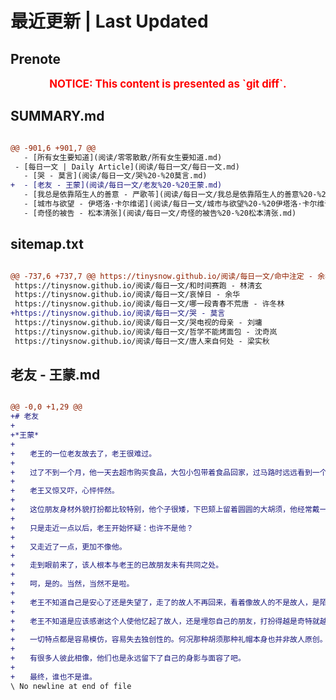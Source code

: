 # 最近更新 | Last Updated

## Prenote

<p style="font-size: larger; font-weight: bold; color: red; text-align: center;">NOTICE: This content is presented as `git diff`.</p>

## SUMMARY.md

```diff

@@ -901,6 +901,7 @@
   - [所有女生要知道](阅读/零零散散/所有女生要知道.md)
 - [每日一文 | Daily Article](阅读/每日一文/每日一文.md)
   - [哭 - 莫言](阅读/每日一文/哭%20-%20莫言.md)
+  - [老友 - 王蒙](阅读/每日一文/老友%20-%20王蒙.md)
   - [我总是依靠陌生人的善意 - 严歌苓](阅读/每日一文/我总是依靠陌生人的善意%20-%20严歌苓.md)
   - [城市与欲望 - 伊塔洛·卡尔维诺](阅读/每日一文/城市与欲望%20-%20伊塔洛·卡尔维诺.md)
   - [奇怪的被告 - 松本清张](阅读/每日一文/奇怪的被告%20-%20松本清张.md)
```

## sitemap.txt

```diff

@@ -737,6 +737,7 @@ https://tinysnow.github.io/阅读/每日一文/命中注定 - 余华
 https://tinysnow.github.io/阅读/每日一文/和时间赛跑 - 林清玄
 https://tinysnow.github.io/阅读/每日一文/哀悼日 - 余华
 https://tinysnow.github.io/阅读/每日一文/哪一段青春不荒唐 - 许冬林
+https://tinysnow.github.io/阅读/每日一文/哭 - 莫言
 https://tinysnow.github.io/阅读/每日一文/哭电视的母亲 - 刘墉
 https://tinysnow.github.io/阅读/每日一文/哲学不能烤面包 - 沈奇岚
 https://tinysnow.github.io/阅读/每日一文/唐人来自何处 - 梁实秋
```

## 老友 - 王蒙.md

```diff

@@ -0,0 +1,29 @@
+# 老友
+
+*王蒙*
+
+　　老王的一位老友故去了，老王很难过。
+
+　　过了不到一个月，他一天去超市购买食品，大包小包带着食品回家，过马路时远远看到一个人——就是他的才刚故去的朋友，在旁人搀扶下徐徐走来。
+
+　　老王又惊又吓，心怦怦然。
+
+　　这位朋友身材外貌打扮都比较特别，他个子很矮，下巴颏上留着圆圆的大胡须，他经常戴一顶西式小礼帽，有点像外国人。现在远远走过来的人这些特点与他的友人完全一样。连走路时一跛一拐的样子也没有区别。
+
+　　只是走近一点以后，老王开始怀疑：也许不是他？
+
+　　又走近了一点，更加不像他。
+
+　　走到眼前来了，该人根本与老王的已故朋友未有共同之处。
+
+　　呵，是的。当然，当然不是啦。
+
+　　老王不知道自己是安心了还是失望了，走了的故人不再回来，看着像故人的不是故人，是陌生人。
+
+　　老王不知道是应该感谢这个人使他忆起了故人，还是埋怨自己的朋友，打扮得越是奇特就越容易与旁人撞车，越是有特点，就越容易失去了自身，而只剩下了特点。
+
+　　一切特点都是容易模仿，容易失去独创性的。何况那种胡须那种礼帽本身也并非故人原创。
+
+　　有很多人彼此相像，他们也是永远留下了自己的身影与面容了吧。
+
+　　最终，谁也不是谁。
\ No newline at end of file
```
